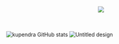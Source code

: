 <h1 align="center" style="color: gold;">
    <img src="https://readme-typing-svg.herokuapp.com/?font=Righteous&size=35&color=white&center=true&vCenter=true&width=800&height=70&duration=7000&lines=Hi+There!+👋:+welcome+to+the+world+of+coding;+I'm+Kupendra!;" />
</h1><br>


![kupendra GitHub stats](https://github-readme-stats.vercel.app/api?username=kupendrav&show_icons=true&theme=transparent)
![Untitled design](https://github.com/kupendrav/kupendrav/assets/93828746/07501f3f-b326-4076-9ce4-4dd001dc71d8)
